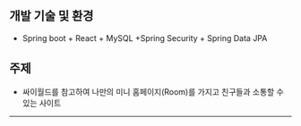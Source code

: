 ## 개발 기술 및 환경
* Spring boot + React + MySQL +Spring Security + Spring Data JPA

## 주제
- 싸이월드를 참고하여 나만의 미니 홈페이지(Room)를 가지고 친구들과 소통할 수 있는 사이트 
--- 



